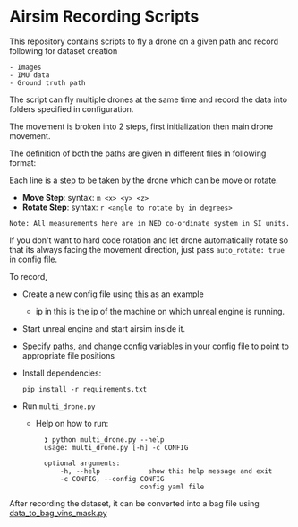 # Airsim Recording Scripts

This repository contains scripts to fly a drone on a given path and record following for dataset creation

    - Images
    - IMU data
    - Ground truth path

The script can fly multiple drones at the same time and record the data into folders specified in configuration.

The movement is broken into 2 steps, first initialization then main drone movement.

The definition of both the paths are given in different files in following format:

Each line is a step to be taken by the drone which can be move or rotate.

-   **Move Step**: syntax: `m <x> <y> <z>`
-   **Rotate Step**: syntax: `r <angle to rotate by in degrees>`

```
Note: All measurements here are in NED co-ordinate system in SI units. 
```

If you don't want to hard code rotation and let drone automatically rotate so that its always facing the movement direction, just pass `auto_rotate: true` in config file.

To record,

-   Create a new config file using [this](./config/small_square_street/6dof.yaml) as an example
    -   ip in this is the ip of the machine on which unreal engine is running.
-   Start unreal engine and start airsim inside it.
-   Specify paths, and change config variables in your config file to point to appropriate file positions
-   Install dependencies:
    ```
    pip install -r requirements.txt
    ```
-   Run `multi_drone.py`

    -   Help on how to run:

        ```
          ❯ python multi_drone.py --help
          usage: multi_drone.py [-h] -c CONFIG

          optional arguments:
              -h, --help            show this help message and exit
              -c CONFIG, --config CONFIG
                                  config yaml file
        ```

After recording the dataset, it can be converted into a bag file using [data_to_bag_vins_mask.py](./data_to_bag_vins_mask.py)